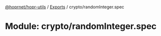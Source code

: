 [@hoprnet/hopr-utils](../README.md) / [Exports](../modules.md) / crypto/randomInteger.spec

# Module: crypto/randomInteger.spec
